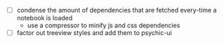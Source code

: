 - [ ] condense the amount of dependencies that are fetched every-time a notebook is loaded
   - use a compressor to minify js and css dependencies
- [ ] factor out treeview styles and add them to psychic-ui
